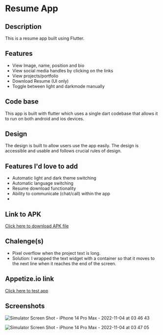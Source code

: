 # Resume App

## Description
This is a resume app built using Flutter.


## Features
 - View Image, name, position and bio
 - View social media handles by clicking on the links
 - View projects/portfolio
 - Download Resume (UI only)
 - Toggle between light and darkmode manually
 
 
## Code base
This app is built with flutter which uses a single dart codebase that allows it to run on both android and ios devices.


## Design
The design is built to allow users use the app easily. The design is accessible and usable and follows crucial rules of design.


## Features I'd  love to add
 - Automatic light and dark theme switching
 - Automatic language switching
 - Resume download functionality
 - Ability to communicate (chat/call) within the app
 - 
 
 ## Link to APK
 [Click here to download APK file](https://drive.google.com/file/d/1Lkofys1aKaSK6lMkRAPe3kpJOjsoYfFe/view?usp=sharing)

## Chalenge(s)
 - Pixel overflow when the project text is long.
 - Solution: I wrapped the text widget with a container so that it moves to the next line when it reaches the end of the screen.
  
  
## Appetize.io link
[Click here to test app](https://appetize.io/app/v4u347v7pz6dutqez2jhwp6ile?device=iphone14promax&osVersion=16.0&scale=75)


## Screenshots
![Simulator Screen Shot - iPhone 14 Pro Max - 2022-11-04 at 03 46 43](https://user-images.githubusercontent.com/104990430/199874417-4fdfa5dc-7611-44c9-97fd-5fe88b0112ce.png)


![Simulator Screen Shot - iPhone 14 Pro Max - 2022-11-04 at 03 47 05](https://user-images.githubusercontent.com/104990430/199874496-d541e5fb-3291-49b2-819e-3d3527dd2c06.png)


